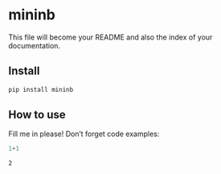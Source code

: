 # mininb


<!-- WARNING: THIS FILE WAS AUTOGENERATED! DO NOT EDIT! -->

This file will become your README and also the index of your
documentation.

## Install

``` sh
pip install mininb
```

## How to use

Fill me in please! Don’t forget code examples:

``` python
1+1
```

    2
